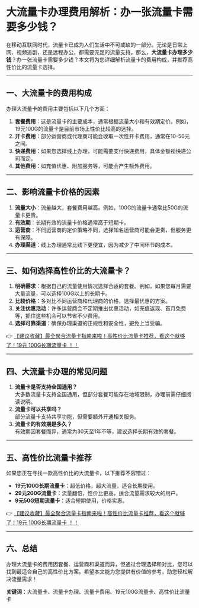 # 大流量卡办理费用解析：办一张流量卡需要多少钱？

在移动互联网时代，流量卡已成为人们生活中不可或缺的一部分。无论是日常上网、视频追剧，还是远程办公，都需要充足的流量支持。那么，**大流量卡办理多少钱**？办一张流量卡需要多少钱？本文将为您详细解析流量卡的费用构成，并推荐高性价比的流量卡选择。

---

## 一、大流量卡的费用构成

办理大流量卡的费用主要包括以下几个方面：

1. **套餐费用**：这是流量卡的主要成本，通常根据流量大小和有效期定价。例如，19元100G的流量卡是目前市场上性价比较高的选择。
2. **开卡费用**：部分运营商或代理商可能会收取一次性开卡费用，通常在10-50元之间。
3. **快递费用**：如果您选择线上办理，可能需要支付快递费用，具体金额视快递公司而定。
4. **其他费用**：如充值优惠、附加服务等，可能会产生额外费用。

---

## 二、影响流量卡价格的因素

1. **流量大小**：流量越大，套餐费用越高。例如，100G的流量卡通常比50G的流量卡更贵。
2. **有效期**：长期有效的流量卡价格通常高于短期卡。
3. **运营商**：不同运营商的定价策略不同，选择知名运营商可能会更贵，但服务更有保障。
4. **办理渠道**：线上办理通常比线下更便宜，因为减少了中间环节的成本。

---

## 三、如何选择高性价比的大流量卡？

1. **明确需求**：根据自己的流量使用情况选择合适的套餐。例如，如果您每月需要大量流量，可以选择100G以上的长期卡。
2. **比较价格**：多对比不同运营商和代理商的价格，选择最优惠的方案。
3. **关注优惠活动**：许多运营商会不定期推出优惠活动，如充值返现、首月免费等，抓住这些机会可以节省不少费用。
4. **选择可靠渠道**：确保办理渠道的正规性和安全性，避免上当受骗。

👉 [【建议收藏】最全聚合流量卡指南来啦！高性价比流量卡推荐，看这个就够了！19元 100G长期流量卡 ！！](https://bit.ly/Liuliangka)

---

## 四、大流量卡办理的常见问题

1. **流量卡是否支持全国通用？**  
   大多数流量卡支持全国通用，但部分套餐可能存在地域限制，办理前需仔细阅读说明。
2. **流量卡可以共享吗？**  
   部分流量卡支持共享功能，但需要额外开通相关服务。
3. **流量卡的有效期是多久？**  
   有效期因套餐而异，通常为30天至1年不等，建议选择长期有效的套餐。

---

## 五、高性价比流量卡推荐

如果您正在寻找一款高性价比的大流量卡，以下推荐不容错过：

- **19元100G长期流量卡**：超低价格，超大流量，适合长期使用。
- **29元200G流量卡**：流量翻倍，性价比更高，适合流量需求较大的用户。
- **9元50G短期流量卡**：适合短期使用，价格实惠。

👉 [【建议收藏】最全聚合流量卡指南来啦！高性价比流量卡推荐，看这个就够了！19元 100G长期流量卡 ！！](https://bit.ly/Liuliangka)

---

## 六、总结

办理大流量卡的费用因套餐、运营商和渠道而异，但通过合理选择和对比，您可以找到最适合自己的高性价比方案。希望本文能为您提供有价值的参考，助您轻松解决流量需求！

**关键词**：大流量卡、流量卡办理、流量卡费用、19元100G流量卡、高性价比流量卡